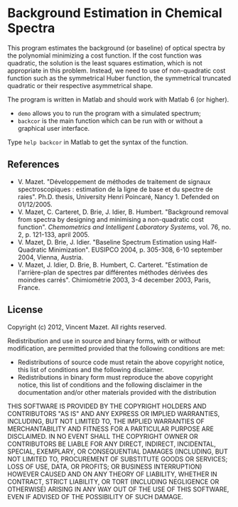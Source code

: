 # Background Estimation in Chemical Spectra

This program estimates the background (or baseline) of optical spectra by the polynomial minimizing a cost function. If the cost function was quadratic, the solution is the least squares estimation, which is not appropriate in this problem. Instead, we need to use of non-quadratic cost function such as the symmetrical Huber function, the symmetrical truncated quadratic or their respective asymmetrical shape.

The program is written in Matlab and should work with Matlab 6 (or higher).
* `demo` allows you to run the program with a simulated spectrum;
* `backcor` is the main function which can be run with or without a graphical user interface.

Type `help backcor` in Matlab to get the syntax of the function.

## References

* V. Mazet. "Développement de méthodes de traitement de signaux spectroscopiques : estimation de la ligne de base et du spectre de raies". Ph.D. thesis, University Henri Poincaré, Nancy 1. Defended on 01/12/2005.
* V. Mazet, C. Carteret, D. Brie, J. Idier, B. Humbert. "Background removal from spectra by designing and minimising a non-quadratic cost function". _Chemometrics and Intelligent Laboratory Systems_, vol. 76, no. 2, p. 121-133, april 2005.
* V. Mazet, D. Brie, J. Idier. "Baseline Spectrum Estimation using Half-Quadratic Minimization". EUSIPCO 2004, p. 305-308, 6-10 september 2004, Vienna, Austria.
* V. Mazet, J. Idier, D. Brie, B. Humbert, C. Carteret. "Estimation de l'arrière-plan de spectres par différentes méthodes dérivées des moindres carrés". Chimiométrie 2003, 3-4 december 2003, Paris, France.

## License

Copyright (c) 2012, Vincent Mazet. All rights reserved.

Redistribution and use in source and binary forms, with or without modification, are permitted provided that the following conditions are met:

* Redistributions of source code must retain the above copyright notice, this list of conditions and the following disclaimer.
* Redistributions in binary form must reproduce the above copyright notice, this list of conditions and the following disclaimer in the documentation and/or other materials provided with the distribution
      
THIS SOFTWARE IS PROVIDED BY THE COPYRIGHT HOLDERS AND CONTRIBUTORS "AS IS" 
AND ANY EXPRESS OR IMPLIED WARRANTIES, INCLUDING, BUT NOT LIMITED TO, THE 
IMPLIED WARRANTIES OF MERCHANTABILITY AND FITNESS FOR A PARTICULAR PURPOSE 
ARE DISCLAIMED. IN NO EVENT SHALL THE COPYRIGHT OWNER OR CONTRIBUTORS BE 
LIABLE FOR ANY DIRECT, INDIRECT, INCIDENTAL, SPECIAL, EXEMPLARY, OR 
CONSEQUENTIAL DAMAGES (INCLUDING, BUT NOT LIMITED TO, PROCUREMENT OF 
SUBSTITUTE GOODS OR SERVICES; LOSS OF USE, DATA, OR PROFITS; OR BUSINESS 
INTERRUPTION) HOWEVER CAUSED AND ON ANY THEORY OF LIABILITY, WHETHER IN 
CONTRACT, STRICT LIABILITY, OR TORT (INCLUDING NEGLIGENCE OR OTHERWISE) 
ARISING IN ANY WAY OUT OF THE USE OF THIS SOFTWARE, EVEN IF ADVISED OF THE 
POSSIBILITY OF SUCH DAMAGE.
